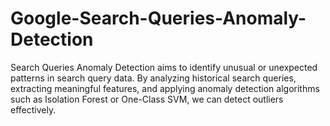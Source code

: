# Google-Search-Queries-Anomaly-Detection
Search Queries Anomaly Detection aims to identify unusual or unexpected patterns in search query data. By analyzing historical search queries, extracting meaningful features, and applying anomaly detection algorithms such as Isolation Forest or One-Class SVM, we can detect outliers effectively.

